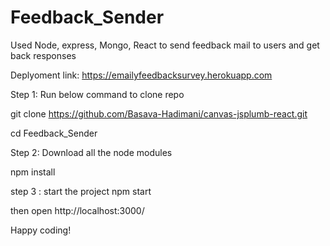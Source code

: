 # Feedback_Sender
Used Node, express, Mongo, React to send feedback mail to users and get back responses

Deplyoment link: https://emailyfeedbacksurvey.herokuapp.com


Step 1:
Run below command to clone repo

git clone https://github.com/Basava-Hadimani/canvas-jsplumb-react.git

cd Feedback_Sender

Step 2:
Download all the node modules

npm install

step 3 :
start the project npm start

then open http://localhost:3000/

Happy coding!


